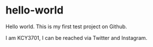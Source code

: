 # hello-world
Hello world. This is my first test project on Github.

I am KCY3701, I can be reached via Twitter and Instagram.

